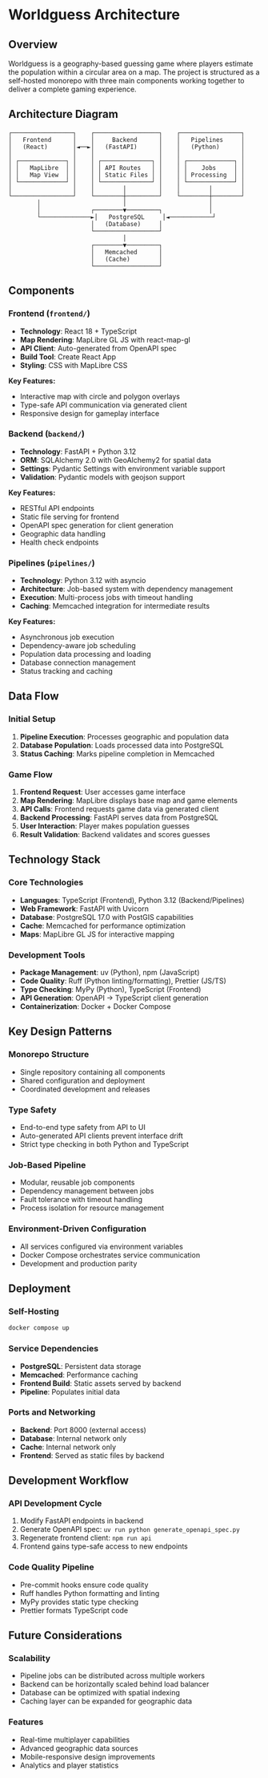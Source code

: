 # Worldguess Architecture

## Overview

Worldguess is a geography-based guessing game where players estimate the population within a circular area on a map. The project is structured as a self-hosted monorepo with three main components working together to deliver a complete gaming experience.

## Architecture Diagram

```
┌─────────────────┐    ┌──────────────────┐    ┌─────────────────┐
│   Frontend      │    │     Backend      │    │   Pipelines     │
│   (React)       │◄──►│   (FastAPI)      │    │   (Python)      │
│                 │    │                  │    │                 │
│ ┌─────────────┐ │    │ ┌──────────────┐ │    │ ┌─────────────┐ │
│ │   MapLibre  │ │    │ │ API Routes   │ │    │ │    Jobs     │ │
│ │   Map View  │ │    │ │ Static Files │ │    │ │ Processing  │ │
│ └─────────────┘ │    │ └──────────────┘ │    │ └─────────────┘ │
│                 │    │        │         │    │        │        │
└─────────────────┘    └────────┼─────────┘    └────────┼────────┘
        │                       │                       │
        │              ┌────────▼─────────┐             │
        └──────────────►│   PostgreSQL     │◄────────────┘
                       │   (Database)     │
                       └──────────────────┘
                                │
                       ┌────────▼─────────┐
                       │   Memcached      │
                       │   (Cache)        │
                       └──────────────────┘
```

## Components

### Frontend (`frontend/`)
- **Technology**: React 18 + TypeScript
- **Map Rendering**: MapLibre GL JS with react-map-gl
- **API Client**: Auto-generated from OpenAPI spec
- **Build Tool**: Create React App
- **Styling**: CSS with MapLibre CSS

**Key Features:**
- Interactive map with circle and polygon overlays
- Type-safe API communication via generated client
- Responsive design for gameplay interface

### Backend (`backend/`)
- **Technology**: FastAPI + Python 3.12
- **ORM**: SQLAlchemy 2.0 with GeoAlchemy2 for spatial data
- **Settings**: Pydantic Settings with environment variable support
- **Validation**: Pydantic models with geojson support

**Key Features:**
- RESTful API endpoints
- Static file serving for frontend
- OpenAPI spec generation for client generation
- Geographic data handling
- Health check endpoints

### Pipelines (`pipelines/`)
- **Technology**: Python 3.12 with asyncio
- **Architecture**: Job-based system with dependency management
- **Execution**: Multi-process jobs with timeout handling
- **Caching**: Memcached integration for intermediate results

**Key Features:**
- Asynchronous job execution
- Dependency-aware job scheduling
- Population data processing and loading
- Database connection management
- Status tracking and caching

## Data Flow

### Initial Setup
1. **Pipeline Execution**: Processes geographic and population data
2. **Database Population**: Loads processed data into PostgreSQL
3. **Status Caching**: Marks pipeline completion in Memcached

### Game Flow
1. **Frontend Request**: User accesses game interface
2. **Map Rendering**: MapLibre displays base map and game elements
3. **API Calls**: Frontend requests game data via generated client
4. **Backend Processing**: FastAPI serves data from PostgreSQL
5. **User Interaction**: Player makes population guesses
6. **Result Validation**: Backend validates and scores guesses

## Technology Stack

### Core Technologies
- **Languages**: TypeScript (Frontend), Python 3.12 (Backend/Pipelines)
- **Web Framework**: FastAPI with Uvicorn
- **Database**: PostgreSQL 17.0 with PostGIS capabilities
- **Cache**: Memcached for performance optimization
- **Maps**: MapLibre GL JS for interactive mapping

### Development Tools
- **Package Management**: uv (Python), npm (JavaScript)
- **Code Quality**: Ruff (Python linting/formatting), Prettier (JS/TS)
- **Type Checking**: MyPy (Python), TypeScript (Frontend)
- **API Generation**: OpenAPI → TypeScript client generation
- **Containerization**: Docker + Docker Compose

## Key Design Patterns

### Monorepo Structure
- Single repository containing all components
- Shared configuration and deployment
- Coordinated development and releases

### Type Safety
- End-to-end type safety from API to UI
- Auto-generated API clients prevent interface drift
- Strict type checking in both Python and TypeScript

### Job-Based Pipeline
- Modular, reusable job components
- Dependency management between jobs
- Fault tolerance with timeout handling
- Process isolation for resource management

### Environment-Driven Configuration
- All services configured via environment variables
- Docker Compose orchestrates service communication
- Development and production parity

## Deployment

### Self-Hosting
```bash
docker compose up
```

### Service Dependencies
- **PostgreSQL**: Persistent data storage
- **Memcached**: Performance caching
- **Frontend Build**: Static assets served by backend
- **Pipeline**: Populates initial data

### Ports and Networking
- **Backend**: Port 8000 (external access)
- **Database**: Internal network only
- **Cache**: Internal network only
- **Frontend**: Served as static files by backend

## Development Workflow

### API Development Cycle
1. Modify FastAPI endpoints in backend
2. Generate OpenAPI spec: `uv run python generate_openapi_spec.py`
3. Regenerate frontend client: `npm run api`
4. Frontend gains type-safe access to new endpoints

### Code Quality Pipeline
- Pre-commit hooks ensure code quality
- Ruff handles Python formatting and linting
- MyPy provides static type checking
- Prettier formats TypeScript code

## Future Considerations

### Scalability
- Pipeline jobs can be distributed across multiple workers
- Backend can be horizontally scaled behind load balancer
- Database can be optimized with spatial indexing
- Caching layer can be expanded for geographic data

### Features
- Real-time multiplayer capabilities
- Advanced geographic data sources
- Mobile-responsive design improvements
- Analytics and player statistics